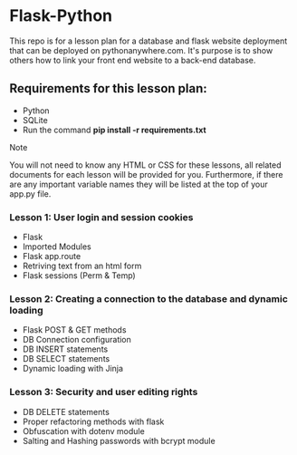 # Flask-Python
This repo is for a lesson plan for a database and flask website deployment that can be deployed on pythonanywhere.com.
It's purpose is to show others how to link your front end website to a back-end database.

## Requirements for this lesson plan:
- Python
- SQLite
- Run the command **pip install -r requirements.txt**

>[!NOTE]
> You will not need to know any HTML or CSS for these lessons, all related documents for each lesson will be provided for you. Furthermore, if there are any important variable names they will be listed at the top of your app.py file.

### Lesson 1: User login and session cookies
- Flask
- Imported Modules
- Flask app.route
- Retriving text from an html form
- Flask sessions (Perm & Temp)

### Lesson 2: Creating a connection to the database and dynamic loading
- Flask POST & GET methods
- DB Connection configuration
- DB INSERT statements
- DB SELECT statements
- Dynamic loading with Jinja

### Lesson 3: Security and user editing rights
- DB DELETE statements
- Proper refactoring methods with flask
- Obfuscation with dotenv module
- Salting and Hashing passwords with bcrypt module
